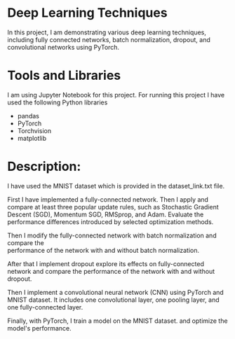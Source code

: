 #   Deep Learning Techniques

In this project, I am demonstrating various deep learning techniques, including fully connected networks, batch normalization, dropout, and convolutional networks using PyTorch.


# Tools and Libraries

I am using Jupyter Notebook for this project.
For running this project I have used the following Python libraries
-   pandas
-   PyTorch
-   Torchvision
-   matplotlib


# Description:

I have used the MNIST dataset which is provided in the dataset_link.txt file.

First I have implemented a fully-connected network. Then I apply and compare at least three popular update rules, such as Stochastic Gradient Descent (SGD), Momentum SGD, RMSprop, and Adam. Evaluate the performance differences introduced by selected optimization methods.

Then I modify the fully-connected network with batch normalization and compare the  
performance of the network with and without batch normalization.

After that I implement dropout explore its effects on fully-connected network and compare the performance of the network with and without dropout.

Then I implement a convolutional neural network (CNN) using PyTorch and MNIST dataset. It includes one convolutional layer, one pooling layer, and one fully-connected layer.

Finally, with PyTorch, I train a model on the MNIST dataset. and optimize the model's performance.
